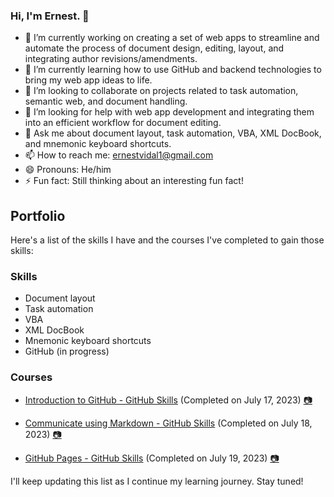 ### Hi, I'm Ernest. 👋


- 🔭 I’m currently working on creating a set of web apps to streamline and automate the process of document design, editing, layout, and integrating author revisions/amendments.
- 🌱 I’m currently learning how to use GitHub and backend technologies to bring my web app ideas to life.
- 👯 I’m looking to collaborate on projects related to task automation, semantic web, and document handling.
- 🤔 I’m looking for help with web app development and integrating them into an efficient workflow for document editing.
- 💬 Ask me about document layout, task automation, VBA, XML DocBook, and mnemonic keyboard shortcuts.
- 📫 How to reach me: ernestvidal1@gmail.com
- 😄 Pronouns: He/him
- ⚡ Fun fact: Still thinking about an interesting fun fact!

## Portfolio

Here's a list of the skills I have and the courses I've completed to gain those skills:

### Skills

- Document layout
- Task automation
- VBA
- XML DocBook
- Mnemonic keyboard shortcuts
- GitHub (in progress)

### Courses

- [Introduction to GitHub - GitHub Skills](https://github.com/skills/introduction-to-github) (Completed on July 17, 2023) [📷](https://raw.githubusercontent.com/ErnestVidal1/images/main/skills-introduction-to-github-certificate.png)

- [Communicate using Markdown - GitHub Skills](https://github.com/skills/communicate-using-markdown) (Completed on July 18, 2023) [📷](https://raw.githubusercontent.com/ErnestVidal1/images/main/skills-communicate-using-markdown-certificate.png)

- [GitHub Pages - GitHub Skills](https://github.com/skills/github-pages) (Completed on July 19, 2023) [📷](https://raw.githubusercontent.com/ErnestVidal1/images/main/skills-github-pages-certificate.png)
  
I'll keep updating this list as I continue my learning journey. Stay tuned!

